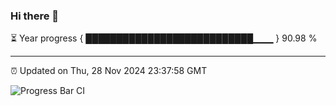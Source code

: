 ### Hi there 👋

⏳ Year progress { ███████████████████████████▁▁▁ } 90.98 %

---

⏰ Updated on Thu, 28 Nov 2024 23:37:58 GMT

![Progress Bar CI](https://github.com/IshwaranRudhara/GIT-ACTION/workflows/Progress%20Bar%20CI/badge.svg)
